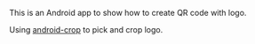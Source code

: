This is an Android app to show how to create QR code with logo.

Using [android-crop](https://github.com/jdamcd/android-crop/) to pick and crop logo. 